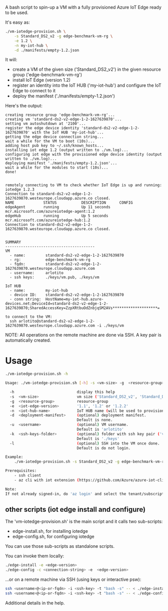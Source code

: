 A bash script to spin-up a VM with a fully provisioned Azure IoT Edge ready to be used.

It's easy as:
```bash
./vm-iotedge-provision.sh \
    -s Standard_DS2_v2 -g edge-benchmark-vm-rg \
    -e 1.2 \
    -n my-iot-hub \
    -d ./manifests/empty-1.2.json 
```

It will:
* create a VM of the given size ('Standard_DS2_v2') in the given resource group ('edge-benchmark-vm-rg')
* install IoT Edge (version 1.2)
* register an identity into the IoT HUB ('my-iot-hub') and configure the IoT Edge to connect to it
* deploy the manifest ('./manifests/empty-1.2.json')

Here's the output:
```
creating resource group 'edge-benchmark-vm-rg'...
creating vm 'standard-ds2-v2-edge-1-2-1627639870'...
setting vm autoshutdown at '2100'...
register the edge device identity 'standard-ds2-v2-edge-1-2-1627639870' with the IoT HUB 'my-iot-hub'...
getting the edge device connection string...
wait a while for the VM to boot (10s)...
adding host pub key to ~/.ssh/known_hosts...
installing iot edge 1.2 (output written to ./vm.log)...
configuring iot edge with the provisioned edge device identity (output written to ./vm.log)...
deploying manifest './manifests/empty-1.2.json'...
wait a while for the modules to start (10s)...
done!


remotely connecting to VM to check whether IoT Edge is up and running:
iotedge 1.2.3
Connection to standard-ds2-v2-edge-1-2-1627639870.westeurope.cloudapp.azure.co closed.
NAME             STATUS           DESCRIPTION      CONFIG
edgeAgent        running          Up 11 seconds    mcr.microsoft.com/azureiotedge-agent:1.2
edgeHub          running          Up 5 seconds     mcr.microsoft.com/azureiotedge-hub:1.2
Connection to standard-ds2-v2-edge-1-2-1627639870.westeurope.cloudapp.azure.co closed.


SUMMARY
----------------------------------------
VM
  - name:         standard-ds2-v2-edge-1-2-1627639870
  - rg:           edge-benchmark-vm-rg
  - fqdn:         standard-ds2-v2-edge-1-2-1627639870.westeurope.cloudapp.azure.com
  - username:     arlotito
  - ssh keys:     ./keys/vm.pub, ./keys/vm

IoT HUB
  - name:         my-iot-hub
  - device ID:    standard-ds2-v2-edge-1-2-1627639870
  - conn string:  HostName=my-iot-hub.azure-devices.net;DeviceId=standard-ds2-v2-edge-1-2-1627639870;SharedAccessKey=ZzpXRtbuOdZnbjqSM2AVs********************=

to connect to the VM:
  ssh arlotito@standard-ds2-v2-edge-1-2-1627639870.westeurope.cloudapp.azure.com -i ./keys/vm
```

NOTE:
All operations on the remote machine are done via SSH.
A key pair is automatically created.

# Usage
```bash
./vm-iotedge-provision.sh -h

Usage: ./vm-iotedge-provision.sh [-h] -s <vm-size> -g  <resource-group> -e <iot-edge-version> -h <iot-hub-name> [-d <deployment-manifest>] [-l] [-k <ssh-keys-folder>]

  -h                            display this help
  -s  <vm-size>                 vm size ('Standard_DS2_v2', 'Standard_D2_v2', 'Standard_DS2_v2'...)
  -g  <resource-group>          resource-group
  -e  <iot-edge-version>        '1.1', '1.2' or '1.2.2'
  -n  <iot-hub-name>            IoT HUB name (will be used to provision the IoT Edge)
  -d  <deployment-manifest>     (optional) deployment manifest. 
                                Default is none.
  -u  <username>                (optional) VM username.
                                Default is 'arlotito'
  -k  <ssh-keys-folder>         (optional) folder with ssh key pair ('vm', 'vm.pub'). If empty, a key pair will be generareted.
                                Default is './keys' 
  -l                            (optional) SSH into the VM once done.
                                Default is do not login.

Example:
    ./vm-iotedge-provision.sh -s Standard_DS2_v2 -g edge-benchmark-vm-rg -d ./manifests/empty-1.2.json -e 1.2 -n my-iot-hub

Prerequisites:
    - ssh client
    - az cli with iot extension (https://github.com/Azure/azure-iot-cli-extension)

Note:
If not already signed-in, do 'az login' and select the tenant/subscription where you want to operate.
```

## other scripts (iot edge install and configure)
The 'vm-iotedge-provision.sh' is the main script and it calls two sub-scripts:
* edge-install.sh, for installing iotedge
* edge-config.sh, for configuring iotedge 

You can use those sub-scripts as standalone scripts.

You can invoke them locally:

```bash
./edge-install -e <edge-version>
./edge-config -c <connection-string> -e  <edge-version>
```

...or on a remote machine via SSH (using keys or interactive psw):
```bash
ssh <username>@<ip-or-fqdn> -i <ssh-key> -t "bash -s" -- < ./edge-install.sh -e "<edge-version>"
ssh <username>@<ip-or-fqdn> -i <ssh-key> -t "bash -s" -- < ./edge-config.sh -e "<edge-version>" -c "<conn-string>"
```

Additional details in the help.





